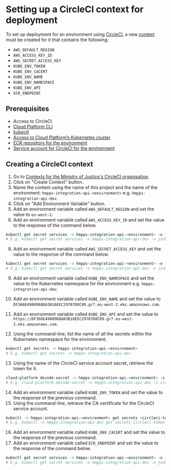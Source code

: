 # Setting up a CircleCI context for deployment

To set up deployment for an environment using [CircleCI](https://circleci.com/), a
new [context](https://circleci.com/docs/contexts/) must be created for it that contains the following:

- `AWS_DEFAULT_REGION`
- `AWS_ACCESS_KEY_ID`
- `AWS_SECRET_ACCESS_KEY`
- `KUBE_ENV_TOKEN`
- `KUBE_ENV_CACERT`
- `KUBE_ENV_NAME`
- `KUBE_ENV_NAMESPACE`
- `KUBE_ENV_API`
- `ECR_ENDPOINT`

## Prerequisites

- Access to CircleCI
- [Cloud Platform CLI](https://user-guide.cloud-platform.service.justice.gov.uk/documentation/getting-started/cloud-platform-cli.html#cloud-platform-cli)
- [kubectl](https://kubernetes.io/docs/tasks/tools/#kubectl)
- [Access to Cloud Platform’s Kubernetes cluster](https://user-guide.cloud-platform.service.justice.gov.uk/documentation/getting-started/kubectl-config.html#installing-kubectl)
- [ECR repository for the environment](https://user-guide.cloud-platform.service.justice.gov.uk/documentation/getting-started/ecr-setup.html)
- [Service account for CircleCI for the environment](https://user-guide.cloud-platform.service.justice.gov.uk/documentation/deploying-an-app/using-circleci-for-continuous-deployment.html#creating-a-service-account-for-circleci)

## Creating a CircleCI context

1. Go to [Contexts for the Ministry of Justice's CircleCI organisation](https://app.circleci.com/settings/organization/github/ministryofjustice/contexts?return-to=https%3A%2F%2Fapp.circleci.com%2Fprojects%2Fproject-dashboard%2Fgithub%2Fministryofjustice%2F).
2. Click on "Create Context" button.
3. Name the context using the name of this project and the name of the
   environment: `hmpps-integration-api-<environment>` e.g. `hmpps-integration-api-dev`.
4. Click on "Add Environment Variable" button.
5. Add an environment variable called `AWS_DEFAULT_REGION` and set the value to `eu-west-2`.
7. Add an environment variable called `AWS_ACCESS_KEY_ID` and set the value to the response of the command below.

```bash
kubectl get secret services -n hmpps-integration-api-<environment> -o json | jq -r ".data.ecr" | base64 --decode | jq -r '."access-credentials"."access-key-id"'
# E.g. kubectl get secret services -n hmpps-integration-api-dev -o json | jq -r ".data.ecr" | base64 --decode | jq -r '."access-credentials"."access-key-id"'
```

8. Add an environment variable called `AWS_SECRET_ACCESS_KEY` and set the value to the response of the command below.

```bash
kubectl get secret services -n hmpps-integration-api-<environment> -o json | jq -r ".data.ecr" | base64 --decode | jq -r '."access-credentials"."secret-access-key"'
# E.g. kubectl get secret services -n hmpps-integration-api-dev -o json | jq -r ".data.ecr" | base64 --decode | jq -r '."access-credentials"."secret-access-key"'
```

9. Add an environment variable called `KUBE_ENV_NAMESPACE` and set the value to the Kubernetes namespace for the
   environment e.g. `hmpps-integration-api-dev`.
10. Add an environment variable called `KUBE_ENV_NAME` and set the value
    to `DF366E49809688A3B16EEC29707D8C09.gr7.eu-west-2.eks.amazonaws.com`.
11. Add an environment variable called `KUBE_ENV_API` and set the value
    to `https://DF366E49809688A3B16EEC29707D8C09.gr7.eu-west-2.eks.amazonaws.com`.

12. Using the command-line, list the name of all the secrets within the Kubernetes namespace for the environment.

```bash
kubectl get secrets -n hmpps-integration-api-<environment>
# E.g. kubectl get secrets -n hmpps-integration-api-dev
```

13. Using the name of the CircleCI service account secret, retrieve the token for it.

```bash
cloud-platform decode-secret -n hmpps-integration-api-<environment> -s <circleci-token-secret-name> | jq -r '.data."token"'
# E.g. cloud-platform decode-secret -n hmpps-integration-api-dev -s circleci-token-z123 | jq -r '.data."token"'
```

14. Add an environment variable called `KUBE_ENV_TOKEN` and set the value to the response of the previous command.
15. Using the command-line, retrieve the CA certificate for the CircleCI service account.

```bash
kubectl -n hmpps-integration-api-<environment> get secrets <circleci-token-secret-name> -o json | jq -r '.data."ca.crt"'
# E.g. kubectl -n hmpps-integration-api-dev get secrets circleci-token-z123 -o json | jq -r '.data."ca.crt"'
```

16. Add an environment variable called `KUBE_ENV_CACERT` and set the value to the response of the previous command.
17. Add an environment variable called `ECR_ENDPOINT` and set the value to the response of the command below.

```bash
kubectl get secret services -n hmpps-integration-api-<environment> -o json | jq -r ".data.ecr" | base64 --decode | jq -r '."repo-url"'
# E.g. kubectl get secret services -n hmpps-integration-api-dev -o json | jq -r ".data.ecr" | base64 --decode | jq -r '."repo-url"'
```
